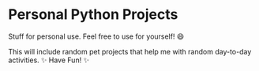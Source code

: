 # Personal Python Projects
Stuff for personal use. Feel free to use for yourself! :smile:

This will include random pet projects that help me with random day-to-day activities. :sparkles: Have Fun! :sparkles:
